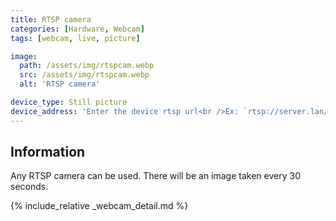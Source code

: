 ```yaml
---
title: RTSP camera
categories: [Hardware, Webcam]
tags: [webcam, live, picture]

image:
  path: /assets/img/rtspcam.webp
  src: /assets/img/rtspcam.webp
  alt: 'RTSP camera'

device_type: Still picture
device_address: 'Enter the device rtsp url<br />Ex: `rtsp://server.lan/stream`'
---
```


## Information

Any RTSP camera can be used. There will be an image taken every 30 seconds.

{% include_relative _webcam_detail.md %}
